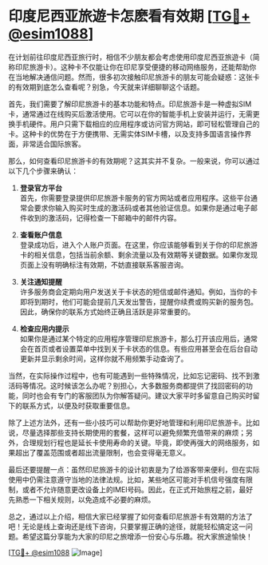 # 印度尼西亚旅遊卡怎麽看有效期 [[TG💪+ @esim1088](https://t.me/s/esim1088)]

在计划前往印度尼西亚旅行时，相信不少朋友都会考虑使用印度尼西亚旅遊卡（简称印尼旅游卡）。这种卡不仅能让你在印尼享受便捷的移动网络服务，还能帮助你在当地解决通信问题。然而，很多初次接触印尼旅游卡的朋友可能会疑惑：这张卡的有效期到底怎么查看呢？别急，今天就来详细聊聊这个话题。

首先，我们需要了解印尼旅游卡的基本功能和特点。印尼旅游卡是一种虚拟SIM卡，通常通过在线购买后激活使用。它可以在你的智能手机上安装并运行，无需更换手机硬件。用户只需下载相应的应用程序或访问官方网站，即可轻松管理自己的卡。这种卡的优势在于方便携带、无需实体SIM卡槽，以及支持多国语言操作界面，非常适合国际旅客。

那么，如何查看印尼旅游卡的有效期呢？这其实并不复杂。一般来说，你可以通过以下几个步骤来确认：

1. **登录官方平台**  
   首先，你需要登录提供印尼旅游卡服务的官方网站或者应用程序。这些平台通常会要求你输入购买时生成的激活码或者其他验证信息。如果你是通过电子邮件收到的激活码，记得检查一下邮箱中的邮件内容。

2. **查看账户信息**  
   登录成功后，进入个人账户页面。在这里，你应该能够看到关于你的印尼旅游卡的相关信息，包括当前余额、剩余流量以及有效期等关键数据。如果你发现页面上没有明确标注有效期，不妨直接联系客服咨询。

3. **关注通知提醒**  
   许多服务商会定期向用户发送关于卡状态的短信或邮件通知。例如，当你的卡即将到期时，他们可能会提前几天发出警告，提醒你续费或购买新的服务包。因此，确保你的联系方式始终正确且活跃是非常重要的。

4. **检查应用内提示**  
   如果你是通过某个特定的应用程序管理印尼旅游卡，那么打开该应用后，通常会在首页或者设置菜单中找到关于卡状态的信息。有些应用甚至会在后台自动更新并显示剩余时间，这样你就不用频繁手动查询了。

当然，在实际操作过程中，也有可能遇到一些特殊情况，比如忘记密码、找不到激活码等情况。这时候该怎么办呢？别担心，大多数服务商都提供了找回密码的功能，同时也会有专门的客服团队为你解答疑问。建议大家平时多留意自己购买时留下的联系方式，以便及时获取重要信息。

除了上述方法外，还有一些小技巧可以帮助你更好地管理和利用印尼旅游卡。比如说，尽量选择那些支持长期使用的套餐，这样可以避免频繁充值带来的麻烦；另外，合理规划行程也是延长卡使用寿命的关键。毕竟，即使再强大的网络服务，如果超出了覆盖范围或者超出流量限制，也会变得毫无意义。

最后还要提醒一点：虽然印尼旅游卡的设计初衷是为了给游客带来便利，但在实际使用中仍需注意遵守当地的法律法规。比如，某些地区可能对手机信号强度有限制，或者不允许随意更改设备上的IMEI号码。因此，在正式开始旅程之前，最好先熟悉一下相关规则，以免造成不必要的麻烦。

总之，通过以上介绍，相信大家已经掌握了如何查看印尼旅游卡有效期的方法了吧！无论是线上查询还是线下咨询，只要掌握正确的途径，就能轻松搞定这一问题。希望这篇分享能为大家的印尼之旅增添一份安心与乐趣。祝大家旅途愉快！

[[TG💪+ @esim1088](https://t.me/s/esim1088) ![Image](https://i.postimg.cc/4NQfJmqS/Snipaste-2025-05-13-00-14-12.png)]